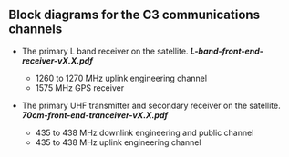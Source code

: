 ## Block diagrams for the C3 communications channels

- The primary L band receiver on the satellite. ___L-band-front-end-receiver-vX.X.pdf___
  - 1260 to 1270 MHz uplink engineering channel
  - 1575 MHz GPS receiver

- The primary UHF transmitter and secondary receiver on the satellite. ___70cm-front-end-tranceiver-vX.X.pdf___
  - 435 to 438 MHz downlink engineering and public channel
  - 435 to 438 MHz uplink engineering channel
